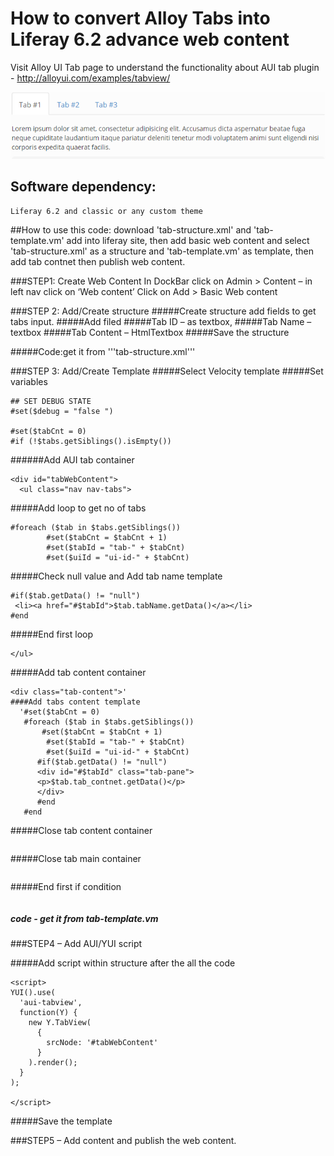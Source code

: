 # How to convert Alloy Tabs into Liferay 6.2 advance web content
Visit Alloy UI Tab page to understand the functionality about AUI tab plugin - http://alloyui.com/examples/tabview/ 

![alt text](https://github.com/Sandeep821/Alloy-Tab-as-a-Advance-Web-Content-Display-Liferay-6.2/blob/master/AUI-Tab.PNG)



## Software dependency:

```Liferay 6.2 and classic or any custom theme```

##How to use this code:
download 'tab-structure.xml' and 'tab-template.vm' add into liferay site, then add basic web content and select 'tab-structure.xml' as a structure and 'tab-template.vm' as template, then add tab contnet then publish web content.


###STEP1: Create Web Content
In DockBar click on Admin > Content – in left nav click on ‘Web content’ 
Click on Add > Basic Web content

###STEP 2: Add/Create structure
#####Create structure add fields to get tabs input.
#####Add filed 
#####Tab ID – as textbox, 
#####Tab Name – textbox 
#####Tab Content – HtmlTextbox
#####Save the structure 
 
#####Code:get it from '''tab-structure.xml'''

###STEP 3: Add/Create Template
#####Select Velocity template
#####Set variables
```
## SET DEBUG STATE
#set($debug = "false ")

#set($tabCnt = 0)
#if (!$tabs.getSiblings().isEmpty())
```


######Add AUI tab container
```
<div id="tabWebContent">
  <ul class="nav nav-tabs">
```  
  
  
  
#####Add loop to get no of tabs
```
#foreach ($tab in $tabs.getSiblings())
        #set($tabCnt = $tabCnt + 1)
        #set($tabId = "tab-" + $tabCnt)	
        #set($uiId = "ui-id-" + $tabCnt)
```        

#####Check null value and Add tab name template
```
#if($tab.getData() != "null")
 <li><a href="#$tabId">$tab.tabName.getData()</a></li>
#end
```

#####End first loop
```#end
</ul> 
```	

#####Add tab content container
```
<div class="tab-content">'
####Add tabs content template 
  '#set($tabCnt = 0)
   #foreach ($tab in $tabs.getSiblings())
       #set($tabCnt = $tabCnt + 1)
        #set($tabId = "tab-" + $tabCnt)	
        #set($uiId = "ui-id-" + $tabCnt)	    
      #if($tab.getData() != "null")
      <div id="#$tabId" class="tab-pane">
      <p>$tab.tab_contnet.getData()</p>
      </div>
	  #end
   #end
   ```
   
#####Close tab content container 
```</div>
```

#####Close tab main container 
```</div>
```

#####End first if condition 
```#end
```

##### code - get it from tab-template.vm

###STEP4 – Add AUI/YUI script

#####Add script within structure after the all the code
```
<script>
YUI().use(
  'aui-tabview',
  function(Y) {
    new Y.TabView(
      {
        srcNode: '#tabWebContent'
      }
    ).render();
  }
);

</script>
```
#####Save the template 

###STEP5 – Add content and publish the web content.
